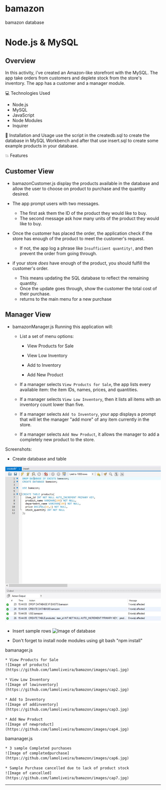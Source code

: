 # bamazon
bamazon database
# Node.js & MySQL

## Overview

In this activity, i've created an Amazon-like storefront with the MySQL. The app take orders from customers and deplete stock from the store's inventory. The app has a customer and a manager module. 

💻 Technologies Used
- Node.js
- MySQL
- JavaScript
- Node Modules
- Inquirer

📀 Installation and Usage
use the script in the createdb.sql to create the database in MySQL Workbench and after that use insert.sql to create some example products in your database.

💥 Features

## Customer View 

- bamazonCustomer.js display the products available in the database and allow the user to choose on product to  purchase and the quantity desired.

- The app prompt users with two messages.

   * The first ask them the ID of the product they would like to buy.
   * The second message ask how many units of the product they would like to buy.

- Once the customer has placed the order, the application check if the store has enough of the product to meet the customer's request.

   * If not, the app log a phrase like `Insufficient quantity!`, and then prevent the order from going through.

- if your store _does_ have enough of the product, you should fulfill the customer's order.
   * This means updating the SQL database to reflect the remaining quantity.
   * Once the update goes through, show the customer the total cost of their purchase.
   * returns to the main menu for a new purchase

## Manager View 

* bamazonManager.js Running this application will:

  * List a set of menu options:

    * View Products for Sale
    
    * View Low Inventory
    
    * Add to Inventory
    
    * Add New Product

  * If a manager selects `View Products for Sale`, the app lists every available item: the item IDs, names, prices, and quantities.

  * If a manager selects `View Low Inventory`, then it lists all items with an inventory count lower than five.

  * If a manager selects `Add to Inventory`, your app displays a prompt that will let the manager "add more" of any item currently in the store.

  * If a manager selects `Add New Product`, it allows the manager to add a completely new product to the store.

Screenshots:

- Create database and table

![Image of database](https://github.com/lamoliveira/bamazon/blob/master/images/createdb.jpg)

- Insert sample rows 
![Image of database](https://github.com/lamoliveira/bamazon/images/insert.jpg)

- Don't forget to install node modules using git bash "npm install"

bamanager.js


    * View Products for Sale
    ![Image of products](https://github.com/lamoliveira/bamazon/images/cap1.jpg)

    * View Low Inventory
    ![Image of lowinventory](https://github.com/lamoliveira/bamazon/images/cap2.jpg)

    * Add to Inventory
    ![Image of addinventory](https://github.com/lamoliveira/bamazon/images/cap3.jpg)
    
    * Add New Product
    ![Image of newproduct](https://github.com/lamoliveira/bamazon/images/cap4.jpg)

bamanager.js

    * 3 sample Completed purchases
    ![Image of completedpurchase](https://github.com/lamoliveira/bamazon/images/cap6.jpg)

    * Sample Purchase cancelled due to lack of product stock
    ![Image of cancelled](https://github.com/lamoliveira/bamazon/images/cap7.jpg)

- - -



